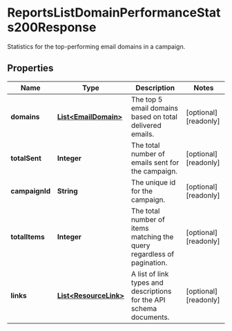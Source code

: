 

# ReportsListDomainPerformanceStats200Response

Statistics for the top-performing email domains in a campaign.

## Properties

| Name | Type | Description | Notes |
|------------ | ------------- | ------------- | -------------|
|**domains** | [**List&lt;EmailDomain&gt;**](EmailDomain.md) | The top 5 email domains based on total delivered emails. |  [optional] [readonly] |
|**totalSent** | **Integer** | The total number of emails sent for the campaign. |  [optional] [readonly] |
|**campaignId** | **String** | The unique id for the campaign. |  [optional] [readonly] |
|**totalItems** | **Integer** | The total number of items matching the query regardless of pagination. |  [optional] [readonly] |
|**links** | [**List&lt;ResourceLink&gt;**](ResourceLink.md) | A list of link types and descriptions for the API schema documents. |  [optional] [readonly] |




